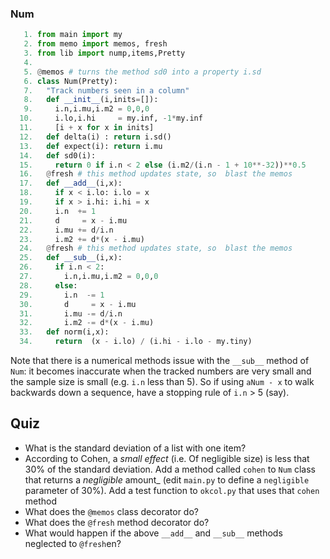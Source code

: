 

### Num

````python
   1. from main import my
   2. from memo import memos, fresh
   3. from lib import nump,items,Pretty
   4. 
   5. @memos # turns the method sd0 into a property i.sd
   6. class Num(Pretty):
   7.   "Track numbers seen in a column"
   8.   def __init__(i,inits=[]):
   9.     i.n,i.mu,i.m2 = 0,0,0
  10.     i.lo,i.hi     = my.inf, -1*my.inf
  11.     [i + x for x in inits]
  12.   def delta(i) : return i.sd()
  13.   def expect(i): return i.mu
  14.   def sd0(i):
  15.     return 0 if i.n < 2 else (i.m2/(i.n - 1 + 10**-32))**0.5
  16.   @fresh # this method updates state, so  blast the memos
  17.   def __add__(i,x):
  18.     if x < i.lo: i.lo = x
  19.     if x > i.hi: i.hi = x
  20.     i.n  += 1
  21.     d     = x - i.mu
  22.     i.mu += d/i.n
  23.     i.m2 += d*(x - i.mu)
  24.   @fresh # this method updates state, so  blast the memos
  25.   def __sub__(i,x):
  26.     if i.n < 2:
  27.       i.n,i.mu,i.m2 = 0,0,0
  28.     else:
  29.       i.n  -= 1
  30.       d     = x - i.mu
  31.       i.mu -= d/i.n
  32.       i.m2 -= d*(x - i.mu)
  33.   def norm(i,x):
  34.     return  (x - i.lo) / (i.hi - i.lo - my.tiny)
````

Note that there is a numerical methods
issue with the `__sub__` method of `Num`: it becomes
inaccurate when the tracked numbers are very small and the sample
size is small (e.g. `i.n` less than 5). So if using
`aNum - x` to walk backwards down a sequence,
have a stopping rule of `i.n` > 5 (say).


## Quiz

- What is the standard deviation of a list with one item?
- According to Cohen,
  a _small effect_ (i.e. Of negligible size) is less that 30% of the standard deviation.
  Add a method called `cohen` to `Num` class that returns a _negligible_ amount_ (edit `main.py` to
  define a 
  `negligible` parameter of 30\%). 
  Add a test function to `okcol.py` that uses that `cohen` method
- What does the `@memos` class decorator do?
- What does the `@fresh` method decorator do?
- What would happen if the above `__add__` and `__sub__` methods 
  neglected to `@fresh`en?

````python
````
